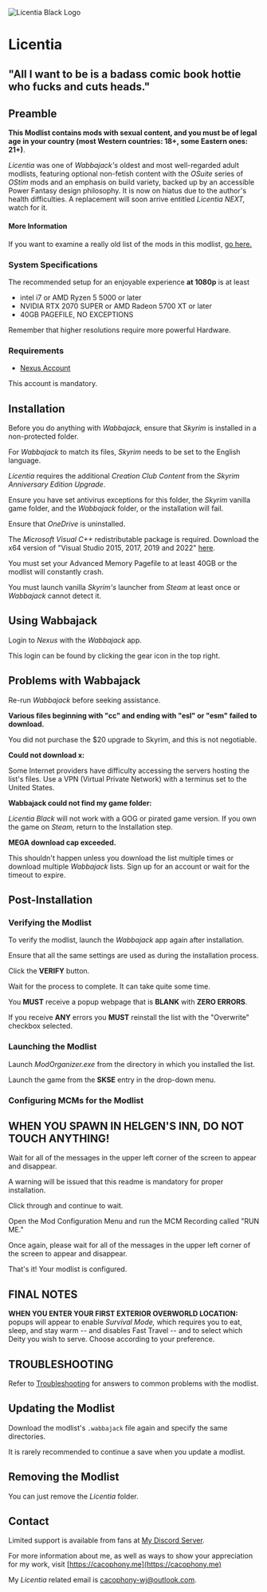 ![Licentia Black Logo](images/licentia_logo.webp)

# Licentia

## "All I want to be is a badass comic book hottie who fucks and cuts heads."

## Preamble

**This Modlist contains mods with sexual content, and you must be of legal age in your country (most Western countries: 18+, some Eastern ones: 21+)**.

_Licentia_ was one of _Wabbajack's_ oldest and most well-regarded adult modlists, featuring optional non-fetish content with the _OSuite_ series of _OStim_ mods and an emphasis on build variety, backed up by an accessible Power Fantasy design philosophy. It is now on hiatus due to the author's health difficulties. A replacement will soon arrive entitled _Licentia NEXT,_ watch for it.

#### More Information

If you want to examine a really old list of the mods in this modlist, [go here.](https://loadorderlibrary.com/lists/licentia-black-2)

### System Specifications

The recommended setup for an enjoyable experience **at 1080p** is at least

- intel i7 or AMD Ryzen 5 5000 or later
- NVIDIA RTX 2070 SUPER or AMD Radeon 5700 XT or later
- 40GB PAGEFILE, NO EXCEPTIONS

Remember that higher resolutions require more powerful Hardware.

### Requirements

- [Nexus Account](https://nexusmods.com/)

This account is mandatory.

## Installation

Before you do anything with _Wabbajack,_ ensure that _Skyrim_ is installed in a non-protected folder.

For _Wabbajack_ to match its files, _Skyrim_ needs to be set to the English language. 

_Licentia_ requires the additional _Creation Club Content_ from the _Skyrim Anniversary Edition Upgrade_. 

Ensure you have set antivirus exceptions for this folder, the _Skyrim_ vanilla game folder, and the _Wabbajack_ folder, or the installation will fail.

Ensure that _OneDrive_ is uninstalled.

The _Microsoft Visual C++_ redistributable package is required. Download the x64 version of "Visual Studio 2015, 2017, 2019 and 2022" [here](https://aka.ms/vs/17/release/vc_redist.x64.exe).

You must set your Advanced Memory Pagefile to at least 40GB or the modlist will constantly crash. 

You must launch vanilla _Skyrim's_ launcher from _Steam_ at least once or _Wabbajack_ cannot detect it.

##  Using Wabbajack

Login to _Nexus_ with the _Wabbajack_ app. 

This login can be found by clicking the gear icon in the top right.

##  Problems with Wabbajack

Re-run _Wabbajack_ before seeking assistance.

**Various files beginning with "cc" and ending with "esl" or "esm" failed to download.**

You did not purchase the $20 upgrade to Skyrim, and this is not negotiable. 

**Could not download x:**

Some Internet providers have difficulty accessing the servers hosting the list's files. Use a VPN (Virtual Private Network) with a terminus set to the United States. 

**Wabbajack could not find my game folder:**

_Licentia Black_ will not work with a GOG or pirated game version. If you own the game on _Steam,_ return to the Installation step. 

**MEGA download cap exceeded.**

This shouldn't happen unless you download the list multiple times or download multiple _Wabbajack_ lists. Sign up for an account or wait for the timeout to expire.

## Post-Installation

### Verifying the Modlist

To verify the modlist, launch the _Wabbajack_ app again after installation.

Ensure that all the same settings are used as during the installation process. 

Click the **VERIFY** button.

Wait for the process to complete. It can take quite some time.

You **MUST** receive a popup webpage that is **BLANK** with **ZERO ERRORS**.

If you receive **ANY** errors you **MUST** reinstall the list with the "Overwrite" checkbox selected.

### Launching the Modlist

Launch _ModOrganizer.exe_ from the directory in which you installed the list. 

Launch the game from the **SKSE** entry in the drop-down menu.

### Configuring MCMs for the Modlist

## WHEN YOU SPAWN IN HELGEN'S INN, DO NOT TOUCH ANYTHING!

Wait for all of the messages in the upper left corner of the screen to appear and disappear. 

A warning will be issued that this readme is mandatory for proper installation. 

Click through and continue to wait.

Open the Mod Configuration Menu and run the MCM Recording called "RUN ME."

Once again, please wait for all of the messages in the upper left corner of the screen to appear and disappear. 

That's it! Your modlist is configured.

## FINAL NOTES

**WHEN YOU ENTER YOUR FIRST EXTERIOR OVERWORLD LOCATION:** popups will appear to enable _Survival Mode,_ which requires you to eat, sleep, and stay warm -- and disables Fast Travel -- and to select which Deity you wish to serve. Choose according to your preference.

## TROUBLESHOOTING

Refer to [Troubleshooting](TROUBLESHOOTING.md) for answers to common problems with the modlist.

## Updating the Modlist

Download the modlist's `.wabbajack` file again and specify the same directories. 

It is rarely recommended to continue a save when you update a modlist.

## Removing the Modlist

You can just remove the _Licentia_ folder. 

## Contact

Limited support is available from fans at [My Discord Server](https://discord.gg/jolly-coop). 

For more information about me, as well as ways to show your appreciation for my work, visit [https://cacophony.me](https://cacophony.me)

My _Licentia_ related email is cacophony-wj@outlook.com.


